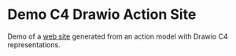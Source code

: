 # Demo C4 Drawio Action Site
Demo of a [web site](https://docs.nasdanika.org/demo-c4-drawio-actions/) generated from an action model with Drawio C4 representations.
